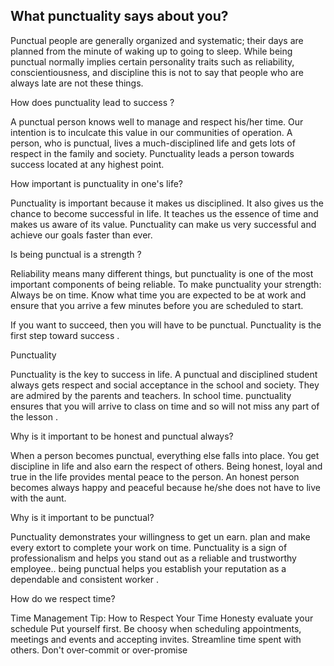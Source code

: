 
## What punctuality says about you?

Punctual people are generally organized and systematic; their days are planned from the minute of waking up to going to sleep. While being punctual normally implies certain personality traits such as reliability, conscientiousness, and discipline this is not to say that people who are always late are not these things.

How does punctuality lead to success ? 

A punctual person knows well to manage and respect his/her time. Our intention is to inculcate this value in our communities of operation. A person, who is punctual, lives a much-disciplined life and gets lots of respect in the family and society. Punctuality leads a person towards success located at any highest point.

How important is punctuality in one's life?

Punctuality is important because it makes us disciplined. It also gives us the chance to become successful in life. It teaches us the essence of time and makes us aware of its value. Punctuality can make us very successful and achieve our goals faster than ever.

Is being punctual is a strength ? 

Reliability means many different things, but punctuality is one of the most important components of being reliable. To make punctuality your strength: Always be on time. Know what time you are expected to be at work and ensure that you arrive a few minutes before you are scheduled to start.

If you want to succeed, then you will have to be punctual.
Punctuality is the first step toward success .


Punctuality

Punctuality is the key to success in life. A punctual and disciplined student always gets respect and social acceptance in the school and society. They are admired by the parents and teachers. In school
time. punctuality ensures that you will arrive to class on time and so will not miss any part of the lesson . 

Why is it important to be honest and punctual always?

When a person becomes punctual, everything else falls into place. You get discipline in life and also earn the respect of others. Being honest, loyal and true in the life provides mental peace to the person. An honest person becomes always happy and peaceful because he/she does not have to live
with the aunt.

Why is it important to be punctual?

Punctuality demonstrates your willingness to get un earn. plan and make every extort to complete
your work on time. Punctuality is a sign of professionalism and helps you stand out as a reliable and trustworthy employee.. being punctual helps you establish your reputation as a dependable and consistent worker . 


How do we respect time?

Time Management Tip: How to Respect Your Time
Honesty evaluate your schedule
Put yourself first.
Be choosy when scheduling appointments, meetings and events and accepting invites.
Streamline time spent with others.
Don't over-commit or over-promise
